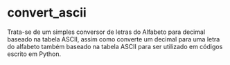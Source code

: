 # convert_ascii
Trata-se de um simples conversor de letras do Alfabeto para decimal baseado na tabela ASCII, assim como converte um decimal para uma letra do alfabeto também baseado na tabela ASCII para ser utilizado em códigos escrito em Python.
